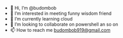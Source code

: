- 👋 Hi, I’m @budombob
- 👀 I’m interested in meeting funny wisdom friend
- 🌱 I’m currently learning cloud 
- 💞️ I’m looking to collaborate on powershell an so on
- 📫 How to reach me budombob919@gmail.com

<!---
budombob/budombob is a ✨ special ✨ repository because its `README.md` (this file) appears on your GitHub profile.
You can click the Preview link to take a look at your changes.
--->
